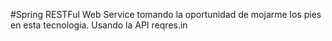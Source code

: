#Spring RESTFul Web Service
tomando la oportunidad de mojarme los pies en esta tecnologia.
Usando la API reqres.in